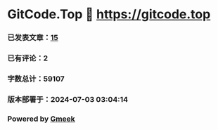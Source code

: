 # GitCode.Top :link: https://gitcode.top 
### 已发表文章：[15](https://gitcode.top/tag.html) 
### 已有评论：2 
### 字数总计：59107 
### 版本部署于：2024-07-03 03:04:14 
### Powered by [Gmeek](https://github.com/Meekdai/Gmeek)
